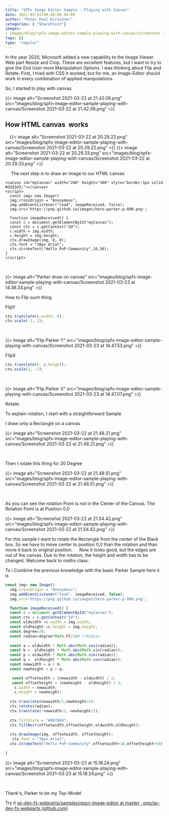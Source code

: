 ```yaml
---
title: "SPFx Image Editor Sample - Playing with Canvas"
date: 2021-03-31T09:49:00-04:00
author: "Peter Paul Kirschner"
categories: [ "SharePoint"]
images:
- images/blog/spfx-image-editor-sample-playing-with-canvas/Screenshot 2021-03-22 at 21.42.06.png
tags: []
type: "regular"
---
```


In the year 2020, Microsoft added a new capability to the Image Viewer
Web part Resize and Crop. These are excellent features, but I want to
try to give the End User more Manipulation Options. I was thinking about
Flip and Rotate. First, I tried with CSS it worked, but for me, an
Image-Editor should work in every combination of applied manipulations.

So, I started to play with canvas.

{{< image alt="Screenshot 2021-03-22 at 21.42.06.png" src="images/blog/spfx-image-editor-sample-playing-with-canvas/Screenshot 2021-03-22 at 21.42.06.png" >}}

## How HTML canvas  works

 {{< image alt="Screenshot 2021-03-22 at 20.29.22.png" src="images/blog/spfx-image-editor-sample-playing-with-canvas/Screenshot 2021-03-22 at 20.29.22.png" >}}
{{< image alt="Screenshot 2021-03-22 at 20.29.33.png" src="images/blog/spfx-image-editor-sample-playing-with-canvas/Screenshot 2021-03-22 at 20.29.33.png" >}}

 
The next step is to draw an image to our HTML canvas
 

``` {.lia-code-sample .language-html}
<canvas id="myCanvas" width="200" height="100" style="border:1px solid #d3d3d3;"></canvas>
<script>
  const img= new Image()
  img.crossOrigin = "Anonymous";
  img.addEventListener("load", imageReceived, false);
  img.src='https://pnp.github.io/images/hero-parker-p-800.png';

  function imageReceived() {
  const c = document.getElementById("myCanvas");
  const ctx = c.getContext("2d");
  c.width = img.width;
  c.height = img.height;
  ctx.drawImage(img, 0, 0);
  ctx.font = "30px Arial";
  ctx.strokeText("Hello PnP-Community",10,50);
}
</script>
```
 

{{< image alt="Parker draw on canvas" src="images/blog/spfx-image-editor-sample-playing-with-canvas/Screenshot 2021-03-23 at 14.38.34.png" >}}

How to Flip such thing

FlipY
 

```javascript
ctx.translate(c.width, 0);
ctx.scale(-1, 1);
```
 

{{< image alt="Flip Parker Y" src="images/blog/spfx-image-editor-sample-playing-with-canvas/Screenshot 2021-03-23 at 14.47.53.png" >}}

FlipX
 

```javascript
ctx.translate(0, c.height);
ctx.scale(1, -1);
```
 

{{< image alt="Flip Parker X" src="images/blog/spfx-image-editor-sample-playing-with-canvas/Screenshot 2021-03-23 at 14.47.07.png" >}}

Rotate:

To explain rotation, I start with a straightforward Sample

I draw only a Rectangle on a canvas

{{< image alt="Screenshot 2021-03-22 at 21.48.21.png" src="images/blog/spfx-image-editor-sample-playing-with-canvas/Screenshot 2021-03-22 at 21.48.21.png" >}}

 

Then I rotate this thing for 20 Degree

{{< image alt="Screenshot 2021-03-22 at 21.48.51.png" src="images/blog/spfx-image-editor-sample-playing-with-canvas/Screenshot 2021-03-22 at 21.48.51.png" >}}

 

As you can see the rotation Point is not in the Center of the Canvas.
The Rotation Point is at Position 0,0

{{< image alt="Screenshot 2021-03-22 at 21.54.42.png" src="images/blog/spfx-image-editor-sample-playing-with-canvas/Screenshot 2021-03-22 at 21.54.42.png" >}}

For this sample I want to rotate the Rectangle from the center of the
Black box. So we have to move center to position 0,0 than the rotation
and than move it back to original position. 
 Now it looks good, but the edges are out of the canvas. Due to the
rotation, the height and width has to be changed. Welcome back to maths
class.

To i Combine the previous knowledge with the basic Parker Sample here it
is
 

```javascript
const img= new Image()
  img.crossOrigin = "Anonymous";
  img.addEventListener("load", imageReceived, false);
  img.src='https://pnp.github.io/images/hero-parker-p-800.png';

  function imageReceived() {
  const c = document.getElementById("myCanvas");
  const ctx = c.getContext("2d");
  const oldwidth =c.width = img.width;
  const oldheight =c.height = img.height;
  const degree=20;
  const radian=degree*Math.PI/180 //Radian
  
  const a = oldwidth * Math.abs(Math.cos(radian));
  const b =  oldheight * Math.abs(Math.sin(radian));
  const p = oldwidth * Math.abs(Math.sin(radian));
  const q =  oldheight * Math.abs(Math.cos(radian));
  const newwidth = a + b;
  const newheight = p + q;

   const offsetwidth = (newwidth - oldwidth) / 2;
   const offsetheight = (newheight - oldheight) / 2;
    c.width = newwidth;
    c.height = newheight;
  
  ctx.translate(newwidth/2,newheight/2);
  ctx.rotate(radian);
  ctx.translate(-newwidth/2,-newheight/2);
  
  ctx.fillStyle = "#0078d4";
  ctx.fillRect(offsetwidth,offsetheight,oldwidth,oldheight);
  
  ctx.drawImage(img, offsetwidth, offsetheight);
   ctx.font = "30px Arial";
  ctx.strokeText("Hello PnP-Community",offsetwidth+10,offsetheight+50);
  
}
```

{{< image alt="Screenshot 2021-03-23 at 15.18.24.png" src="images/blog/spfx-image-editor-sample-playing-with-canvas/Screenshot 2021-03-23 at 15.18.24.png" >}}

 

Thank's, Parker to be my Top-Model

Try it [sp-dev-fx-webparts/samples/react-image-editor at master ·
pnp/sp-dev-fx-webparts
(github.com)](https://github.com/pnp/sp-dev-fx-webparts/tree/master/samples/react-image-editor)
 

